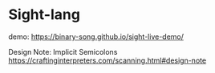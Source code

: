 # Sight-lang

demo: https://binary-song.github.io/sight-live-demo/

Design Note: Implicit Semicolons https://craftinginterpreters.com/scanning.html#design-note

